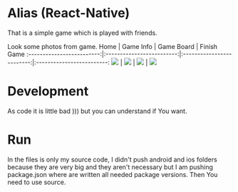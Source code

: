 # Alias (React-Native)

That is a simple game which is played with friends.

Look some photos from game.
Home             |  Game Info         | Game Board   | Finish Game
:-------------------------:|:-------------------------:|:-------------------------:|:-------------------------:
![](https://image.ibb.co/haLubk/21074264_1452656618147206_568278098_n.png)  |  ![](https://image.ibb.co/dBAubk/21124108_1452655001480701_825927477_n.png)  | ![](https://image.ibb.co/dc0wNQ/21076750_1452654978147370_1629788211_n.png) | ![](https://image.ibb.co/em8Y2Q/21074418_1452654974814037_2117489646_n.png)

# Development

As code it is little bad ))) but you can understand if You want.

# Run

In the files is only my source code, I didn't push android and ios folders because they are very big and they aren't necessary but I am pushing package.json where are written all needed package versions. Then You need to use source.
